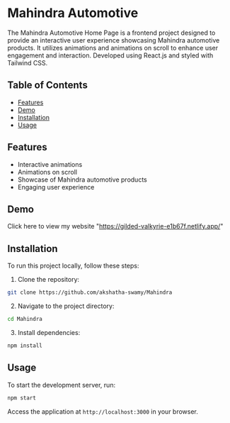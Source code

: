 
# Mahindra Automotive

The Mahindra Automotive Home Page is a frontend project designed to provide an interactive user experience showcasing Mahindra automotive products. It utilizes animations and animations on scroll to enhance user engagement and interaction. Developed using React.js and styled with Tailwind CSS. 

## Table of Contents

- [Features](#features)
- [Demo](#demo)
- [Installation](#installation)
- [Usage](#usage)



## Features

- Interactive animations
- Animations on scroll
- Showcase of Mahindra automotive products
- Engaging user experience


## Demo

Click here to view my website "https://gilded-valkyrie-e1b67f.netlify.app/"



## Installation

To run this project locally, follow these steps:

1. Clone the repository:

```bash
git clone https://github.com/akshatha-swamy/Mahindra
```

2. Navigate to the project directory:

```bash
cd Mahindra
```

3. Install dependencies:

```bash
npm install
```

## Usage

To start the development server, run:

```bash
npm start
```

Access the application at `http://localhost:3000` in your browser.



